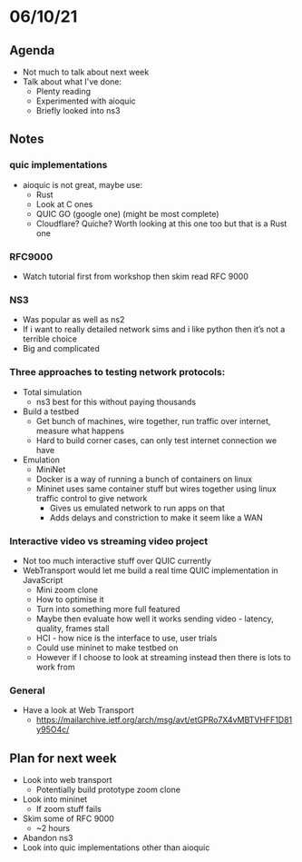 # 06/10/21

## Agenda
- Not much to talk about next week
- Talk about what I've done:
    - Plenty reading
    - Experimented with aioquic
    - Briefly looked into ns3

## Notes
### quic implementations
- aioquic is not great, maybe use:
    - Rust
    - Look at C ones
    - QUIC GO (google one) (might be most complete)
    - Cloudflare? Quiche? Worth looking at this one too but that is a Rust one

### RFC9000
- Watch tutorial first from workshop then skim read RFC 9000

### NS3
- Was popular as well as ns2
- If i want to really detailed network sims and i like python then it’s not a terrible choice
- Big and complicated

### Three approaches to testing network protocols:
- Total simulation 
    - ns3 best for this without paying thousands
- Build a testbed
    - Get bunch of machines, wire together, run traffic over internet, measure what happens
    - Hard to build corner cases, can only test internet connection we have
- Emulation
    - MiniNet
    - Docker is a way of running a bunch of containers on linux
    - Mininet uses same container stuff but wires together using linux traffic control to give  network
        - Gives us emulated network to run apps on that
        - Adds delays and constriction to make it seem like a WAN

### Interactive video vs streaming video project
- Not too much interactive stuff over QUIC currently
- WebTransport would let me build a real time QUIC implementation in JavaScript
    - Mini zoom clone
    - How to optimise it
    - Turn into something more full featured
    - Maybe then evaluate how well it works sending video - latency, quality, frames stall
    - HCI - how nice is the interface to use, user trials
    - Could use mininet to make testbed on
    - However if I choose to look at streaming instead then there is lots to work from


### General
- Have a look at Web Transport
    - https://mailarchive.ietf.org/arch/msg/avt/etGPRo7X4vMBTVHFF1D81y95O4c/

## Plan for next week
- Look into web transport
    - Potentially build prototype zoom clone
- Look into mininet
    - If zoom stuff fails
- Skim some of RFC 9000
    - ~2 hours
- Abandon ns3
- Look into quic implementations other than aioquic
